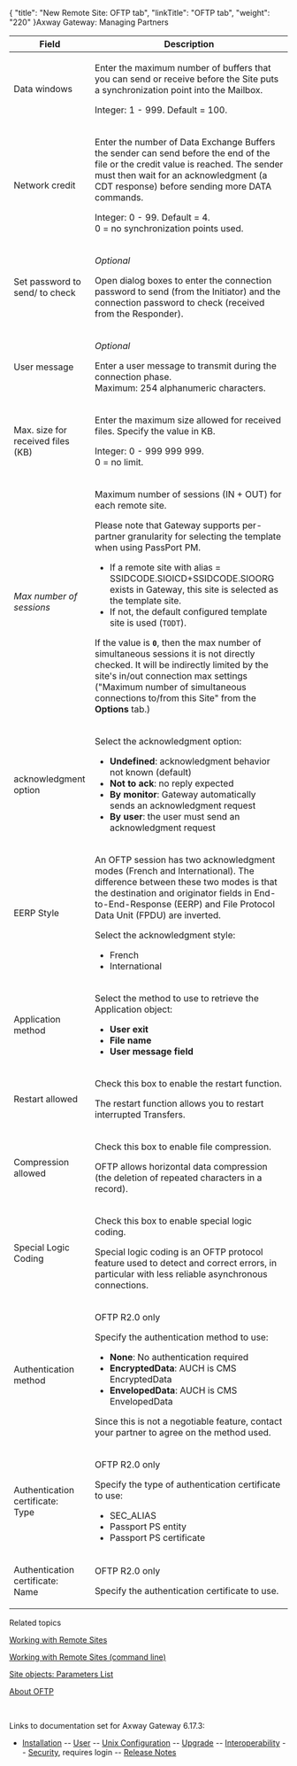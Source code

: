{
    "title": "New Remote Site: OFTP tab",
    "linkTitle": "OFTP tab",
    "weight": "220"
}<span class="mc-variable axway_variables.Component_Long_Name variable">Axway Gateway</span>: Managing Partners

<table>
         
         
         
   
   <thead>
      <tr>
<th class="HeadE-Column1-Header1">Field         </th>
<th class="HeadD-Column1-Header1">Description         </th>
      </tr>
   </thead>
   <tbody>
      <tr>
         <td><p>Data windows</p>         </td>
         <td><p>Enter the maximum number of buffers that you can send or receive before the Site puts a synchronization point into the Mailbox.</p>
<p>Integer: 1 - 999. Default = 100.</p>         </td>
      </tr>
      <tr>
         <td><p>Network credit</p>         </td>
         <td><p>Enter the number of Data Exchange Buffers the sender can send before the end of the file or the credit value is reached. The sender must then wait for an acknowledgment (a CDT response) before sending more DATA commands.</p>
<p>Integer: 0 - 99. Default = 4.<br />
0 = no synchronization points used.</p>         </td>
      </tr>
      <tr>
         <td><p>Set password to send/ to check</p>         </td>
         <td><p><span style="font-style: italic;">Optional</span></p>
<p>Open dialog boxes to enter the connection password to send (from the Initiator) and the connection password to check (received from the Responder).</p>         </td>
      </tr>
      <tr>
         <td><p>User message</p>         </td>
         <td><p><span style="font-style: italic;">Optional</span></p>
<p>Enter a user message to transmit during the connection phase.<br />
Maximum: 254 alphanumeric characters.</p>         </td>
      </tr>
      <tr>
         <td><p>Max. size for received files (KB)</p>         </td>
         <td><p>Enter the maximum size allowed for received files. Specify the value in KB.</p>
<p>Integer: 0 - 999 999 999.<br />
0 = no limit.</p>         </td>
      </tr>
      <tr>
         <td><em>Max number of sessions</em>         </td>
         <td><p>Maximum number of sessions (IN + OUT) for each remote site.</p>
<p>Please note that Gateway supports per-partner granularity for selecting the template when using <span class="mc-variable suite_variables.PassPortName variable">PassPort</span> PM.</p>
<ul>
<li>If a remote site with alias = <span class="code">SSIDCODE.SIOICD+SSIDCODE.SIOORG </span>exists in Gateway, this site is selected as the template site.</li>
<li>If not, the default configured template site is used (<code>TODT</code>).</li>
</ul>
<p>If the value is <code style="font-weight: bold;">0</code>, then the max number of simultaneous sessions it is not directly checked. It will be indirectly limited by the site's in/out connection max settings ("Maximum number of simultaneous connections to/from this Site" from the <strong>Options</strong> tab.)</p>         </td>
      </tr>
      <tr>
         <td><p>acknowledgment option</p>         </td>
         <td><p>Select the acknowledgment option:</p>
<ul>
<li><span style="font-weight: bold;">Undefined</span>: acknowledgment behavior not known (default)</li>
<li><span style="font-weight: bold;">Not to ack</span>: no reply expected</li>
<li><span style="font-weight: bold;">By monitor</span>: Gateway automatically sends an acknowledgment request</li>
<li><span style="font-weight: bold;">By user</span>: the user must send an acknowledgment request</li>
</ul>         </td>
      </tr>
      <tr>
         <td><p>EERP Style</p>         </td>
         <td><p>An OFTP session has two acknowledgment modes (French and International). The difference between these two modes is that the destination and originator fields in End-to-End-Response (EERP) and File Protocol Data Unit (FPDU) are inverted.</p>
<p>Select the acknowledgment style:</p>
<ul>
<li>French</li>
<li>International</li>
</ul>         </td>
      </tr>
      <tr>
         <td><p>Application method</p>         </td>
         <td><p>Select the method to use to retrieve the Application object:</p>
<ul>
<li><span style="font-weight: bold;">User exit</span></li>
<li><span style="font-weight: bold;">File name</span></li>
<li><span style="font-weight: bold;">User message field</span></li>
</ul>         </td>
      </tr>
      <tr>
         <td><p>Restart allowed</p>         </td>
         <td><p>Check this box to enable the restart function.</p>
<p>The restart function allows you to restart interrupted Transfers.</p>         </td>
      </tr>
      <tr>
         <td><p>Compression allowed</p>         </td>
         <td><p>Check this box to enable file compression.</p>
<p>OFTP allows horizontal data compression (the deletion of repeated characters in a record).</p>         </td>
      </tr>
      <tr>
         <td><p>Special Logic Coding</p>         </td>
         <td><p>Check this box to enable special logic coding.</p>
<p>Special logic coding is an OFTP protocol feature used to detect and correct errors, in particular with less reliable asynchronous connections.</p>         </td>
      </tr>
      <tr>
         <td><p>Authentication method</p>         </td>
         <td><p>OFTP R2.0 only</p>
<p>Specify the authentication method to use:</p>
<ul>
<li><span style="font-weight: bold;">None</span>: No authentication required</li>
<li><span style="font-weight: bold;">EncryptedData</span>: AUCH is CMS EncryptedData</li>
<li><span style="font-weight: bold;">EnvelopedData</span>: AUCH is CMS EnvelopedData</li>
</ul>
<p>Since this is not a negotiable feature, contact your partner to agree on the method used.</p>         </td>
      </tr>
      <tr>
         <td><p>Authentication certificate:<br />
Type</p>         </td>
         <td><p>OFTP R2.0 only</p>
<p>Specify the type of authentication certificate to use:</p>
<ul>
<li>SEC_ALIAS</li>
<li>Passport PS entity</li>
<li>Passport PS certificate</li>
</ul>         </td>
      </tr>
      <tr>
         <td><p>Authentication certificate:<br />
Name</p>         </td>
         <td><p>OFTP R2.0 only</p>
<p>Specify the authentication certificate to use.</p>         </td>
      </tr>
   </tbody>
</table>

Related topics

[Working with Remote Sites](../)

[Working with Remote Sites (command line)](../../managing_local_sites_cli/managing_remote_sites_cli)

[Site objects: Parameters List](../../managing_local_sites_cli/sites_parameter_list)

[About OFTP](../../../../protocols_about/oftp_about)

 

Links to documentation set for Axway Gateway <span class="mc-variable axway_variables.Release_Number variable">6.17.3</span>:

-   [Installation](#) -- [User](#) -- [Unix Configuration](#) -- [Upgrade](#) -- [Interoperability](#) -- [Security](#), requires login -- [Release Notes](#)
